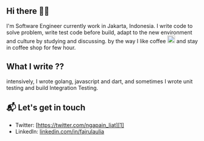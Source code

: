 ## Hi there 👋🏻

I'm Software Engineer currently work in Jakarta, Indonesia. I write code to solve problem, write test code before build, adapt to the new environment and culture by studying and discussing. by the way I like coffee <img class="emoji" alt="coffee" height="20" width="20" src="https://github.githubassets.com/images/icons/emoji/unicode/2615.png"> and stay in coffee shop for few hour.

## What I write ??
intensively, I wrote golang, javascript and dart, and sometimes I wrote unit testing and build Integration Testing.

## 📬 Let's get in touch
- Twitter: [https://twitter.com/ngapain_liat][1]
- LinkedIn: [linkedin.com/in/fajrulaulia][2]

[1]: https://jcodetify.me
[2]: twitter.com/fajrulaulia
